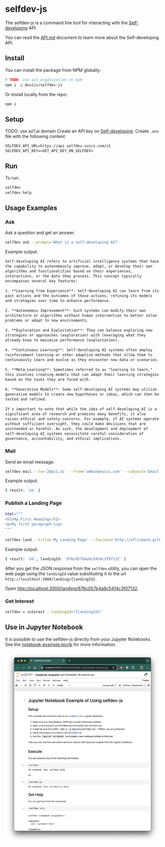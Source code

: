 # selfdev-js

The selfdev-js is a command line tool for interacting with the [Self-developing](https://az1.ai) API.

You can read the [API.md](./API.md) document to learn more about the Self-developing API.

## Install

You can install the package from NPM globally:
```bash
# TODO: use az1 organization on npm
npm i -g @vuics/selfdev-js
```

Or install locally from the repo:
```bash
npm i
```

## Setup

TODO: use az1.ai domain
Create an API key on [Self-developing](https://selfdev.vuics.com/keys).
Create `.env` file with the following content:
```
SELFDEV_API_URL=https://api.selfdev.vuics.com/v1
SELFDEV_API_KEY=<GET_API_KEY_ON_SELFDEV>
```

## Run

To run:
```bash
selfdev
selfdev help
```

## Usage Examples

### Ask

Ask a question and get an answer.
```bash
selfdev ask --prompt='What is a self-developing AI?'
```
Example output:
```
Self-developing AI refers to artificial intelligence systems that have the capability to autonomously improve, adapt, or develop their own algorithms and functionalities based on their experiences, interactions, or the data they process. This concept typically encompasses several key features:

1. **Learning from Experience**: Self-developing AI can learn from its past actions and the outcomes of those actions, refining its models and strategies over time to enhance performance.

2. **Autonomous Improvement**: Such systems can modify their own architecture or algorithms without human intervention to better solve problems or adapt to new environments.

3. **Exploration and Exploitation**: They can balance exploring new strategies or approaches (exploration) with leveraging what they already know to maximize performance (exploitation).

4. **Continuous Learning**: Self-developing AI systems often employ reinforcement learning or other adaptive methods that allow them to continuously learn and evolve as they encounter new data or scenarios.

5. **Meta-Learning**: Sometimes referred to as "learning to learn," this involves creating models that can adapt their learning strategies based on the tasks they are faced with.

6. **Generative Models**: Some self-developing AI systems may utilize generative models to create new hypotheses or ideas, which can then be tested and refined.

It's important to note that while the idea of self-developing AI is a significant area of research and promises many benefits, it also raises ethical and safety concerns. For example, if AI systems operate without sufficient oversight, they could make decisions that are unintended or harmful. As such, the development and deployment of self-developing AI systems necessitate careful consideration of governance, accountability, and ethical implications.
```

### Mail

Send an email message.
```bash
selfdev mail --to='2@az1.ai' --from='admin@vuics.com' --subject='Email Test' --text='Hello, World!'
```
Example output:
```bash
{ result: 'ok' }
```

### Publish a Landing Page

```bash
html="""
<h1>My First Heading</h1>
<p>My first paragraph.</p>
"""

selfdev land --title='My Landing Page' --favicon='http://oflisback.github.io/react-favicon/img/github.ico' --body='{html}' --interestForm='true'
```
Example output:
```bash
{ result: 'ok', landingId: '676c057b4a9c5414c3f07132' }
```
After you get the JSON response from the `selfdev` utility, you can open the web page using the `landingId` value substituting it to the url `http://localhost:3000/landing/{landingId}`.

Open [http://localhost:3000/landing/676c057b4a9c5414c3f07132](http://localhost:3000/landing/676c057b4a9c5414c3f07132).

### Get Interest

```bash
selfdev = interest --landingId="{landingId}"
```


## Use in Jupyter Notebook

It is possible to use the selfdev-js directly from your Jupyter Notebooks.
See the [notebook-example.ipynb](./notebook-example.ipynb) for more information.

![Screenshot of Jupyther Notebook Example](./notebook-screenshot.png)

